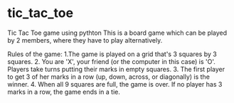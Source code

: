 # tic_tac_toe
Tic Tac Toe game using pythton
This is a board game which can be played by 2 members, where they have to play alternatively.

Rules of the game:
1.The game is played on a grid that's 3 squares by 3 squares.
2. You are 'X', your friend (or the computer in this case) is 'O'. Players take turns putting their marks in empty squares.
3. The first player to get 3 of her marks in a row (up, down, across, or diagonally) is the winner.
4. When all 9 squares are full, the game is over. If no player has 3 marks in a row, the game ends in a tie.
